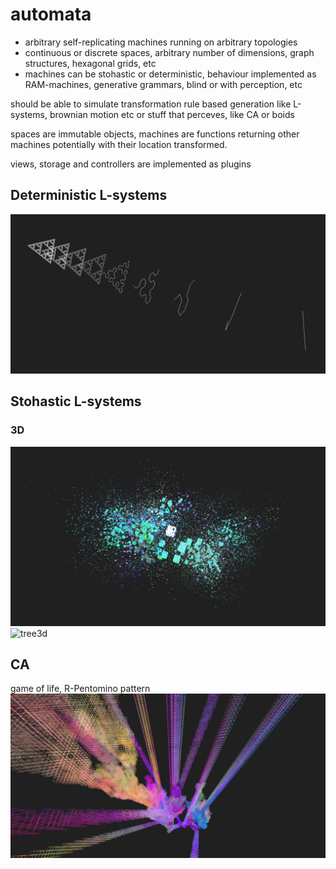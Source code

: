 # automata

* arbitrary self-replicating machines running on arbitrary topologies
* continuous or discrete spaces, arbitrary number of dimensions, graph structures, hexagonal grids, etc
* machines can be stohastic or deterministic, behaviour implemented as RAM-machines, generative grammars, blind or with perception, etc 
 
should be able to simulate transformation rule based generation like L-systems, brownian motion etc or stuff that perceves, like CA or boids

spaces are immutable objects, machines are functions returning other machines potentially with their location transformed.

views, storage and controllers are implemented as plugins

## Deterministic L-systems
![s3d](samples/s3d.jpg)

## Stohastic L-systems
### 3D
![splash](samples/splash.jpg)
![tree3d](samples/three3d.jpg)

## CA
game of life, R-Pentomino pattern
![gol](samples/gol.jpg)
